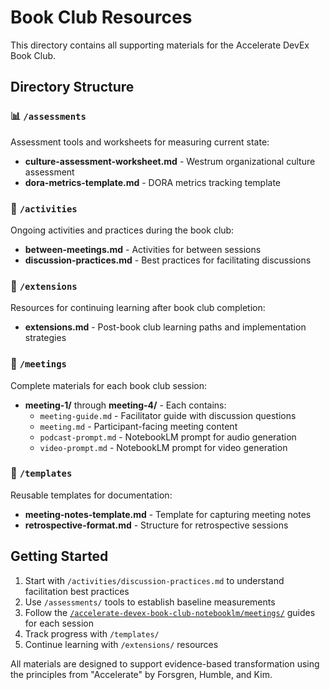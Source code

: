 # Book Club Resources

This directory contains all supporting materials for the Accelerate DevEx Book Club.

## Directory Structure

### 📊 `/assessments`

Assessment tools and worksheets for measuring current state:

- **culture-assessment-worksheet.md** - Westrum organizational culture assessment
- **dora-metrics-template.md** - DORA metrics tracking template

### 🎯 `/activities`

Ongoing activities and practices during the book club:

- **between-meetings.md** - Activities for between sessions
- **discussion-practices.md** - Best practices for facilitating discussions

### 🚀 `/extensions`

Resources for continuing learning after book club completion:

- **extensions.md** - Post-book club learning paths and implementation strategies

### 📅 `/meetings`

Complete materials for each book club session:

- **meeting-1/** through **meeting-4/** - Each contains:
  - `meeting-guide.md` - Facilitator guide with discussion questions
  - `meeting.md` - Participant-facing meeting content
  - `podcast-prompt.md` - NotebookLM prompt for audio generation
  - `video-prompt.md` - NotebookLM prompt for video generation

### 📝 `/templates`

Reusable templates for documentation:

- **meeting-notes-template.md** - Template for capturing meeting notes
- **retrospective-format.md** - Structure for retrospective sessions

## Getting Started

1. Start with `/activities/discussion-practices.md` to understand facilitation best practices
2. Use `/assessments/` tools to establish baseline measurements
3. Follow the [`/accelerate-devex-book-club-notebooklm/meetings/`](https://mhenke.github.io/accelerate-devex-book-club-notebooklm/meetings/) guides for each session
4. Track progress with `/templates/`
5. Continue learning with `/extensions/` resources

All materials are designed to support evidence-based transformation using the principles from "Accelerate" by Forsgren, Humble, and Kim.
